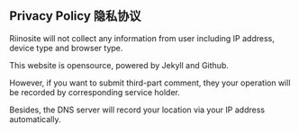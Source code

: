 ## Privacy Policy 隐私协议

Riinosite will not collect any information from user including IP address, device type and browser type.

This website is opensource, powered by Jekyll and Github.

However, if you want to submit third-part comment, they your operation will be recorded by corresponding service holder.

Besides, the DNS server will record your location via your IP address automatically.